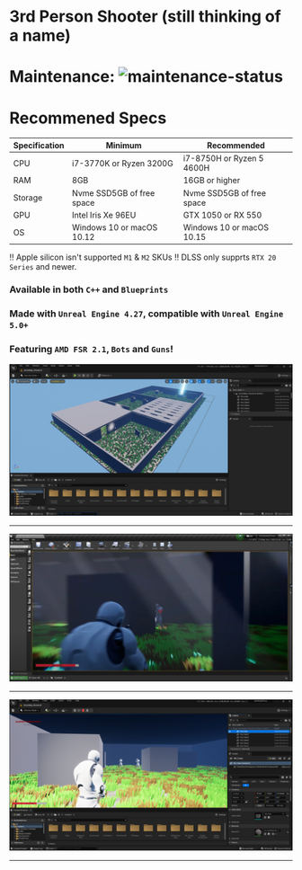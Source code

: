# 3rd Person Shooter (still thinking of a name)
# Maintenance: ![maintenance-status](https://img.shields.io/badge/maintenance-as--is-yellow.svg)
# Recommened Specs
| Specification     | Minimum                          | Recommended                     |
|-------------------|----------------------------------|---------------------------------|
| CPU               | i7-3770K or Ryzen 3200G          | i7-8750H or Ryzen 5 4600H       |
| RAM               | 8GB                              | 16GB or higher                  |
| Storage           | Nvme SSD5GB of free space        | Nvme SSD5GB of free space       |
| GPU               | Intel Iris Xe 96EU               | GTX 1050 or RX 550              |
| OS                | Windows 10 or macOS 10.12        | Windows 10 or macOS 10.15       |

‼️ Apple silicon isn't supported `M1` & `M2` SKUs
‼️ DLSS only supprts `RTX 20 Series` and newer.
### Available in both `C++` and `Blueprints`
### Made with `Unreal Engine 4.27`, compatible with `Unreal Engine 5.0+`
### Featuring `AMD FSR 2.1`, `Bots` and `Guns`!
<img src="img1.png" width="900"/> <hr/>
<img src="tps.png" width="900"/> <hr/>
<img src="img2.png" width="900"/> <hr/>
